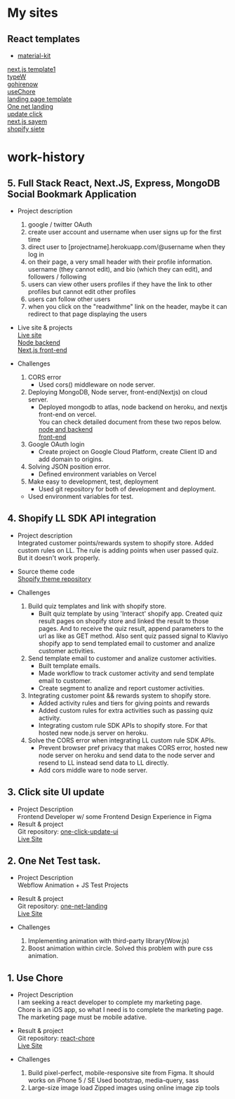 # My sites <br />
  ## React templates
   - [material-kit](https://material-kit-react-sooty.vercel.app/)
   
  [next.js template1](https://nextjs-template1.vercel.app/) <br />
  [typeW](https://typew.com/) <br />
  [gohirenow](https://www.gohirenow.com/) <br />
  [useChore](https://usechore.netlify.app/) <br />
  [landing page template](https://oscar-workplace-credit.netlify.app/) <br />
  [One net landing](https://oscar-one-net-test.netlify.app/) <br />
  [update click](https://oscar-update-click.netlify.app/) <br />
  [next.js sayem](https://sayem-nextjs-vercel.vercel.app/login) <br />
  [shopify siete](https://sietefoods.com/) <br />
  
# work-history

## 5. Full Stack React, Next.JS, Express, MongoDB Social Bookmark Application
  - Project description
    1) google / twitter OAuth
    2) create user account and username when user signs up for the first time
    3) direct user to [projectname].herokuapp.com/@username when they log in
    4) on their page, a very small header with their profile information. username (they cannot edit), and bio (which they can edit), and followers / following
    5) users can view other users profiles if they have the link to other profiles but cannot edit other profiles
    6) users can follow other users
    7) when you click on the "readwithme" link on the header, maybe it can redirect to that page displaying the users
    
  - Live site & projects <br />
    [Live site](https://sayem-nextjs-vercel.vercel.app/login) <br />
    [Node backend](https://github.com/Cardoso-topdev/sayem-node-server) <br />
    [Next.js front-end](https://github.com/Cardoso-topdev/sayem-nextjs-vercel) <br />
    
  - Challenges
    1) CORS error
        - Used cors() middleware on node server.
    2) Deploying MongoDB, Node server, front-end(Nextjs) on cloud server.
        - Deployed mongodb to atlas, node backend on heroku, and nextjs front-end on vercel. <br /> You can check detailed document from these two repos below. <br />
          [node and backend](https://github.com/Cardoso-topdev/sayem-node-server) <br />
          [front-end](https://github.com/Cardoso-topdev/sayem-nextjs-vercel) <br />
    3) Google OAuth login 
        - Create project on Google Cloud Platform, create Client ID and add domain to origins.
    4) Solving JSON position error.
        - Defined environment variables on Vercel
    5) Make easy to development, test, deployment
        - Used git repository for both of development and deployment.
      - Used environment variables for test.
## 4. Shopify LL SDK API integration
  - Project description <br />
    Integrated customer points/rewards system to shopify store. Added custom rules on LL. The rule is adding points when user passed quiz. But it doesn't work properly.
  - Source theme code <br />
    [Shopify theme repository](https://github.com/Cardoso-topdev/advanced-shopify-theme)
    
  - Challenges
    1) Build quiz templates and link with shopify store.
        - Built quiz template by using 'Interact' shopify app. Created quiz result pages on shopify store and linked the result to those pages. And to receive the quiz result, append parameters to the url as like as GET method. Also sent quiz passed signal to Klaviyo shopify app to send templated email to customer and analize customer activities.
    2) Send template email to customer and analize customer activities.
        - Built template emails.
        - Made workflow to track customer activity and send template email to customer.  
        - Create segment to analize and report customer activities.
    3) Integrating customer point && rewards system to shopify store.
        - Added activity rules and tiers for giving points and rewards
        - Added custom rules for extra activities such as passing quiz activity.
        - Integrating custom rule SDK APIs to shopify store. For that hosted new node.js server on heroku.
    4) Solve the CORS error when integrating LL custom rule SDK APIs.
        - Prevent browser pref privacy that makes CORS error, hosted new node server on heroku and send data to the node server and resend to LL instead send data to LL directly.
        - Add cors middle ware to node server.
## 3. Click site UI update <br />
  - Project Description <br />
      Frontend Developer w/ some Frontend Design Experience in Figma
  - Result & project  <br />
    Git repository: [one-click-update-ui](https://github.com/Cardoso-topdev/one-click-update-ui) <br />
    [Live Site](https://oscar-update-click.netlify.app/)
    
## 2. One Net Test task. <br />
  - Project Description <br />
    Webflow Animation + JS Test Projects
  - Result & project <br />
    Git repository: [one-net-landing](https://github.com/Cardoso-topdev/one-net-landing) <br />
    [Live Site](https://oscar-one-net-test.netlify.app/)
    
  - Challenges
    1) Implementing animation with third-party library(Wow.js)
    2) Boost animation within circle. Solved this problem with pure css animation.

## 1. Use Chore 
  - Project Description <br />
    I am seeking a react developer to complete my marketing page.<br />Chore is an iOS app, so what I need is to complete the marketing page.  The marketing page must be mobile adative.
  
  - Result & project <br />
    Git repository: [react-chore](https://github.com/Cardoso-topdev/react-chore) <br/>
    [Live Site](https://usechore.netlify.app/)
   
  - Challenges
    1) Build pixel-perfect, mobile-responsive site from Figma. It should works on <addr>iPhone 5 / SE</addr>
      Used bootstrap, media-query, sass
    2) Large-size image load
      Zipped images using online image zip tools
